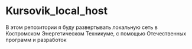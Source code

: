 # Kursovik_local_host

В этом репозитории я буду развертывать локальную сеть в Костромском Энергетическом Техникуме, с помощью Отечественных программ и разработок
